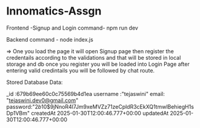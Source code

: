 # Innomatics-Assgn

Frontend -Signup and Login
command- npm run dev

Backend 
command - node index.js

=> One you load the page it will open Signup page then register the credentails according to the validations and that will be stored in local storage and db once you register you will be loaded into Login Page after entering valid credintails you will be followed by chat route.

Stored Database Data:

_id :679b69ee60c0c75569b4d1ea
username :"tejaswini"
email: "tejaswini.dev0@gmail.com"
password:"$2b$10$9jNnoR4l7Jm9xeMVZz71zeCpldR3cEkXQ1tmwlBehiegH1sDp1VBm"
createdAt 2025-01-30T12:00:46.777+00:00
updatedAt 2025-01-30T12:00:46.777+00:00



